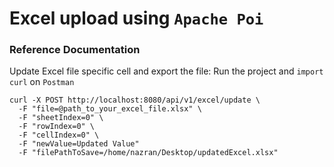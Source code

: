 # Excel upload using `Apache Poi`

### Reference Documentation
Update Excel file specific cell and export the file:
Run the project and `import` `curl` on `Postman`

```curl
curl -X POST http://localhost:8080/api/v1/excel/update \
  -F "file=@path_to_your_excel_file.xlsx" \
  -F "sheetIndex=0" \
  -F "rowIndex=0" \
  -F "cellIndex=0" \
  -F "newValue=Updated Value"
  -F "filePathToSave=/home/nazran/Desktop/updatedExcel.xlsx"
```

